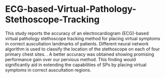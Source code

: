 # ECG-based-Virtual-Pathology-Stethoscope-Tracking

This study reports the accuracy of an electrocardiogram (ECG)-based virtual pathology stethoscope tracking method for placing virtual
symptoms in correct auscultation landmarks of patients. Different neural network algorithm
is used to classify the location of the stethoscope on each of four primary chest sites. . A better accuracy was obtained showing
promising performance gain over our pervious method. This finding would significantly aid in extending the capabilities of
SPs by placing virtual symptoms in correct auscultation regions.
